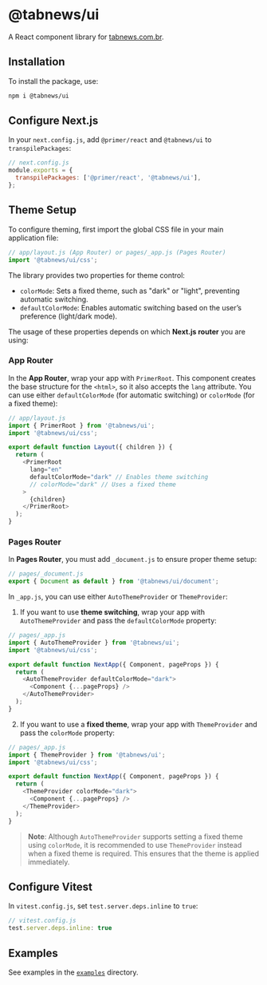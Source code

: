 # @tabnews/ui

A React component library for [tabnews.com.br](https://www.tabnews.com.br/).

## Installation

To install the package, use:

```bash
npm i @tabnews/ui
```

## Configure Next.js

In your `next.config.js`, add `@primer/react` and `@tabnews/ui` to `transpilePackages`:

```js
// next.config.js
module.exports = {
  transpilePackages: ['@primer/react', '@tabnews/ui'],
};
```

## Theme Setup

To configure theming, first import the global CSS file in your main application file:

```js
// app/layout.js (App Router) or pages/_app.js (Pages Router)
import '@tabnews/ui/css';
```

The library provides two properties for theme control:

- `colorMode`: Sets a fixed theme, such as "dark" or "light", preventing automatic switching.
- `defaultColorMode`: Enables automatic switching based on the user’s preference (light/dark mode).

The usage of these properties depends on which **Next.js router** you are using:

### App Router

In the **App Router**, wrap your app with `PrimerRoot`. This component creates the base structure for the `<html>`, so it also accepts the `lang` attribute. You can use either `defaultColorMode` (for automatic switching) or `colorMode` (for a fixed theme):

```js
// app/layout.js
import { PrimerRoot } from '@tabnews/ui';
import '@tabnews/ui/css';

export default function Layout({ children }) {
  return (
    <PrimerRoot
      lang="en"
      defaultColorMode="dark" // Enables theme switching
      // colorMode="dark" // Uses a fixed theme
    >
      {children}
    </PrimerRoot>
  );
}
```

### Pages Router

In **Pages Router**, you must add `_document.js` to ensure proper theme setup:

```js
// pages/_document.js
export { Document as default } from '@tabnews/ui/document';
```

In `_app.js`, you can use either `AutoThemeProvider` or `ThemeProvider`:

1. If you want to use **theme switching**, wrap your app with `AutoThemeProvider` and pass the `defaultColorMode` property:

```js
// pages/_app.js
import { AutoThemeProvider } from '@tabnews/ui';
import '@tabnews/ui/css';

export default function NextApp({ Component, pageProps }) {
  return (
    <AutoThemeProvider defaultColorMode="dark">
      <Component {...pageProps} />
    </AutoThemeProvider>
  );
}
```

2. If you want to use a **fixed theme**, wrap your app with `ThemeProvider` and pass the `colorMode` property:

```js
// pages/_app.js
import { ThemeProvider } from '@tabnews/ui';
import '@tabnews/ui/css';

export default function NextApp({ Component, pageProps }) {
  return (
    <ThemeProvider colorMode="dark">
      <Component {...pageProps} />
    </ThemeProvider>
  );
}
```

> **Note**: Although `AutoThemeProvider` supports setting a fixed theme using `colorMode`, it is recommended to use `ThemeProvider` instead when a fixed theme is required. This ensures that the theme is applied immediately.

## Configure Vitest

In `vitest.config.js`, set `test.server.deps.inline` to `true`:

```js
// vitest.config.js
test.server.deps.inline: true
```

## Examples

See examples in the [`examples`](https://github.com/aprendendofelipe/tabnews/tree/main/examples) directory.
